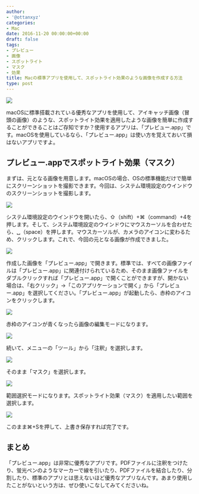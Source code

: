 ```yaml
---
author:
- '@ottanxyz'
categories:
- Mac
date: 2016-11-20 00:00:00+00:00
draft: false
tags:
- プレビュー
- 画像
- スポットライト
- マスク
- 効果
title: Macの標準アプリを使用して、スポットライト効果のような画像を作成する方法
type: post
---
```


![](161120-583192dfbdda6.png)

macOSに標準搭載されている優秀なアプリを使用して、アイキャッチ画像（冒頭の画像）のような、スポットライト効果を適用したような画像を簡単に作成することができることはご存知ですか？使用するアプリは、「プレビュー.app」です。macOSを使用しているなら、「プレビュー.app」は使い方を覚えておいて損はないアプリですよ。

## プレビュー.appでスポットライト効果（マスク）

まずは、元となる画像を用意します。macOSの場合、OSの標準機能だけで簡単にスクリーンショットを撮影できます。今回は、システム環境設定のウインドウのスクリーンショットを撮影します。

![](161120-583192e6a5b47.png)

システム環境設定のウインドウを開いたら、⇧（shift）+⌘（command）+4を押します。そして、システム環境設定のウインドウにマウスカーソルを合わせたら、␣（space）を押します。マウスカーソルが、カメラのアイコンに変わるため、クリックします。これで、今回の元となる画像が作成できました。

![](161120-583192eb8639b.png)

作成した画像を「プレビュー.app」で開きます。標準では、すべての画像ファイルは「プレビュー.app」に関連付けられているため、そのまま画像ファイルをダブルクリックすれば「プレビュー.app」で開くことができますが、開かない場合は、「右クリック」→「このアプリケーションで開く」から「プレビュー.app」を選択してください。「プレビュー.app」が起動したら、赤枠のアイコンをクリックします。

![](161120-583192f1af42a.png)

赤枠のアイコンが青くなったら画像の編集モードになります。

![](161120-583192f67eb10.png)

続いて、メニューの「ツール」から「注釈」を選択します。

![](161120-583192fb3b527.png)

そのまま「マスク」を選択します。

![](161120-5831930074780.png)

範囲選択モードになります。スポットライト効果（マスク）を適用したい範囲を選択します。

![](161120-58319304c7faa.png)

このまま⌘+Sを押して、上書き保存すれば完了です。

## まとめ

「プレビュー.app」は非常に優秀なアプリです。PDFファイルに注釈をつけたり、蛍光ペンのようなマーカーで線を引いたり、PDFファイルを結合したり、分割したり、標準のアプリとは思えないほど優秀なアプリなんです。あまり使用したことがないという方は、ぜひ使いこなしてみてくださいね。
